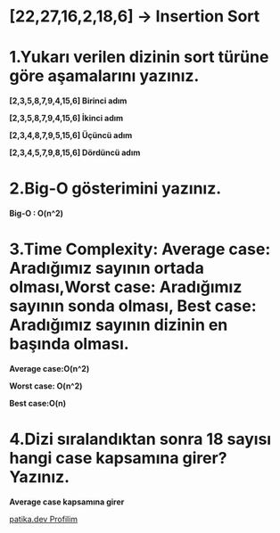 # **[22,27,16,2,18,6]** -> Insertion Sort

# 1.Yukarı verilen dizinin sort türüne göre aşamalarını yazınız. 
**[2,3,5,8,7,9,4,15,6] Birinci adım**

**[2,3,5,8,7,9,4,15,6] İkinci adım**

**[2,3,4,8,7,9,5,15,6] Üçüncü adım**

**[2,3,4,5,7,9,8,15,6] Dördüncü adım**

# 2.Big-O gösterimini yazınız.
**Big-O : O(n^2)**

# 3.Time Complexity: Average case: Aradığımız sayının ortada olması,Worst case: Aradığımız sayının sonda olması, Best case: Aradığımız sayının dizinin en başında olması.

**Average case:O(n^2)**

**Worst case: O(n^2)**

**Best case:O(n)**

# 4.Dizi sıralandıktan sonra 18 sayısı hangi case kapsamına girer? Yazınız.
**Average case kapsamına girer**


[patika.dev Profilim](https://app.patika.dev/ensarsnmz)